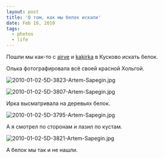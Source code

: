 ```yaml
---
layout: post
title: 'О том, как мы белок искали'
date: Feb 16, 2010
tags:
  - photos
  - life
---
```


Пошли мы как-то с [airve](http://airve.livejournal.com/) и [kakirka](http://kakirka.livejournal.com/) в Кусково искать белок.

Олька фотографировала всё своей красной Хольгой.

![2010-01-02-5D-3823-Artem-Sapegin.jpg](upload://2010-01-02-5D-3823-Artem-Sapegin.jpg)

<!--more-->

![2010-01-02-5D-3807-Artem-Sapegin.jpg](upload://2010-01-02-5D-3807-Artem-Sapegin.jpg)

Ирка высматривала на деревьях белок.

![2010-01-02-5D-3795-Artem-Sapegin.jpg](upload://2010-01-02-5D-3795-Artem-Sapegin.jpg)

А я смотрел по сторонам и лазил по кустам.

![2010-01-02-5D-3821-Artem-Sapegin.jpg](upload://2010-01-02-5D-3821-Artem-Sapegin.jpg)

А белок мы так и не нашли.
